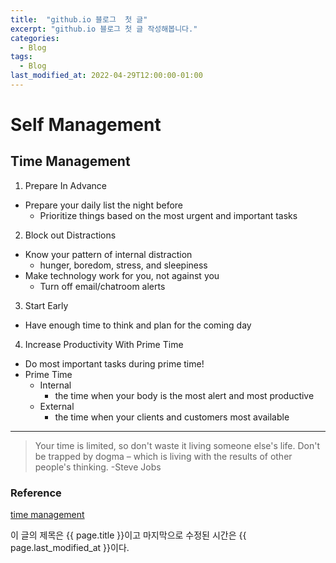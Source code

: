 ```yaml
---
title:  "github.io 블로그  첫 글"
excerpt: "github.io 블로그 첫 글 작성해봅니다."
categories:
  - Blog
tags:
  - Blog
last_modified_at: 2022-04-29T12:00:00-01:00 
---
```


# **Self Management**
## Time Management
1. Prepare In Advance
- Prepare your daily list the night before
  - Prioritize things based on the most urgent and important tasks
2. Block out Distractions
- Know your pattern of internal distraction
  - hunger, boredom, stress, and sleepiness
- Make technology work for you, not against you
  - Turn off email/chatroom alerts
3. Start Early
- Have enough time to think and plan for the coming day
4. Increase Productivity With Prime Time
- Do most important tasks during prime time!  
- Prime Time
  + Internal  
      + the time when your body is the most alert and most productive        
  + External    
      + the time when your clients and customers most available    
 
      
---
> Your time is limited, so don't waste it   living someone else's life. Don't be trapped by dogma – which is living with the results of other people's thinking. -Steve Jobs  

### Reference
[time management](https://www.briantracy.com/blog/time-management/6-time-management-tips-to-increase-productivity-organizational-skills/)

이 글의 제목은 {{ page.title }}이고
마지막으로 수정된 시간은 {{ page.last_modified_at }}이다.